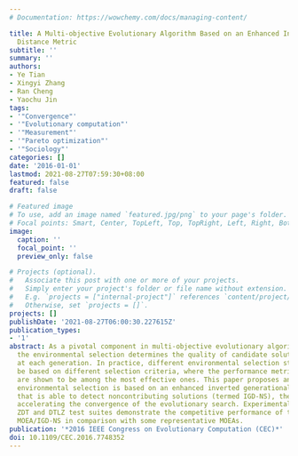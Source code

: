```yaml
---
# Documentation: https://wowchemy.com/docs/managing-content/

title: A Multi-objective Evolutionary Algorithm Based on an Enhanced Inverted Generational
  Distance Metric
subtitle: ''
summary: ''
authors:
- Ye Tian
- Xingyi Zhang
- Ran Cheng
- Yaochu Jin
tags:
- '"Convergence"'
- '"Evolutionary computation"'
- '"Measurement"'
- '"Pareto optimization"'
- '"Sociology"'
categories: []
date: '2016-01-01'
lastmod: 2021-08-27T07:59:30+08:00
featured: false
draft: false

# Featured image
# To use, add an image named `featured.jpg/png` to your page's folder.
# Focal points: Smart, Center, TopLeft, Top, TopRight, Left, Right, BottomLeft, Bottom, BottomRight.
image:
  caption: ''
  focal_point: ''
  preview_only: false

# Projects (optional).
#   Associate this post with one or more of your projects.
#   Simply enter your project's folder or file name without extension.
#   E.g. `projects = ["internal-project"]` references `content/project/deep-learning/index.md`.
#   Otherwise, set `projects = []`.
projects: []
publishDate: '2021-08-27T06:00:30.227615Z'
publication_types:
- '1'
abstract: As a pivotal component in multi-objective evolutionary algorithms (MOEAs),
  the environmental selection determines the quality of candidate solutions to survive
  at each generation. In practice, different environmental selection strategies can
  be based on different selection criteria, where the performance metrics (or indicators)
  are shown to be among the most effective ones. This paper proposes an MOEA whose
  environmental selection is based on an enhanced inverted generational distance metric
  that is able to detect noncontributing solutions (termed IGD-NS), thereby considerably
  accelerating the convergence of the evolutionary search. Experimental results on
  ZDT and DTLZ test suites demonstrate the competitive performance of the proposed
  MOEA/IGD-NS in comparison with some representative MOEAs.
publication: '*2016 IEEE Congress on Evolutionary Computation (CEC)*'
doi: 10.1109/CEC.2016.7748352
---
```


